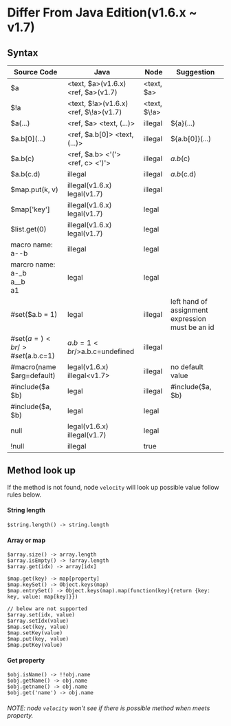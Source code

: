 # Differ From Java Edition(v1.6.x ~ v1.7)

## Syntax

Source Code | Java   | Node   | Suggestion
----------- | ------ | -------|------------
\$a | <text, $a>(v1.6.x)<br/><ref, \$a>(v1.7) | <text, \$a> |
$\!a | <text, $!a>(v1.6.x)<br/><ref, $\\!a>(v1.7) | <text, $\\!a> |
$a(...) | <ref, $a> <text, (...)> | illegal | ${a}(...)
$a.b\[0\](...) | <ref, $a.b[0]> <text, (...)> | illegal | ${a.b[0]}(...)
$a.b(c) | <ref, $a.b> <'('> <ref, c> <')'> | illegal | $a.b($c)
$a.b(c.d) | illegal | illegal | $a.b($c.d)
$map.put(k, v) | illegal(v1.6.x) <br/> legal(v1.7) | illegal |
$map['key'] | illegal(v1.6.x) <br/> legal(v1.7) | legal |
$list.get(0) | illegal(v1.6.x) <br/> legal(v1.7) | legal |
macro name:<br/>a--b| illegal | legal |
marcro name: <br/>a-_b<br/>a__b<br/>a1 | legal | legal
\#set($a.b = 1) | legal | illegal | left hand of assignment expression must be an id
\#set($a={})<br/>\#set($a.b.c=1) | $a.b=1<br/>$a.b.c=undefined | illegal |
\#macro(name $arg=default) | legal(v1.6.x)<br/>illegal<v1.7> | illegal | no default value
\#include($a $b) | legal | illegal | \#include($a, $b)
\#include($a, $b) | legal | legal |
null | legal(v1.6.x)<br/>illegal(v1.7) | legal |
!null | illegal | true |

## Method look up

If the method is not found, node `velocity` will look up possible value follow rules below.

#### String length

```
$string.length() -> string.length
```

#### Array or map

```
$array.size() -> array.length
$array.isEmpty() -> !array.length
$array.get(idx) -> array[idx]

$map.get(key) -> map[property]
$map.keySet() -> Object.keys(map)
$map.entrySet() -> Object.keys(map).map(function(key){return {key: key, value: map[key]}})

// below are not supported
$array.set(idx, value)
$array.setIdx(value)
$map.set(key, value)
$map.setKey(value)
$map.put(key, value)
$map.putKey(value)
```

#### Get property

```
$obj.isName() -> !!obj.name
$obj.getName() -> obj.name
$obj.getname() -> obj.name
$obj.get('name') -> obj.name
```

###### NOTE: node `velocity` won't see if there is possible method when meets property.